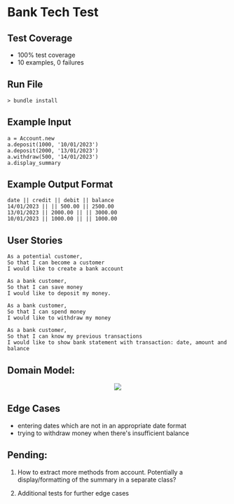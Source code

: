 # Bank Tech Test

## Test Coverage

- 100% test coverage
- 10 examples, 0 failures

## Run File

```
> bundle install

```

## Example Input

```
a = Account.new
a.deposit(1000, '10/01/2023')
a.deposit(2000, '13/01/2023')
a.withdraw(500, '14/01/2023')
a.display_summary
```

## Example Output Format

```
date || credit || debit || balance
14/01/2023 || || 500.00 || 2500.00
13/01/2023 || 2000.00 || || 3000.00
10/01/2023 || 1000.00 || || 1000.00
```

## User Stories

```
As a potential customer,
So that I can become a customer
I would like to create a bank account
```

```
As a bank customer,
So that I can save money
I would like to deposit my money.
```

```
As a bank customer,
So that I can spend money
I would like to withdraw my money
```

```
As a bank customer,
So that I can know my previous transactions
I would like to show bank statement with transaction: date, amount and balance
```

## Domain Model:

<p style="text-align: center">
  <img src="https://i.imgur.com/yjSwiEN.jpg">
</p>

## Edge Cases

- entering dates which are not in an appropriate date format
- trying to withdraw money when there's insufficient balance

## Pending:

1. How to extract more methods from account. Potentially a display/formatting of the summary in a separate class?

2. Additional tests for further edge cases
